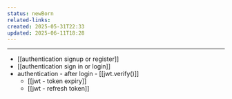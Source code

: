 ```yaml
---
status: newBorn
related-links: 
created: 2025-05-31T22:33
updated: 2025-06-11T18:28
---
```

---

- [[authentication signup or register]]
- [[authentication sign in or login]] 
- authentication - after login - [[jwt.verify()]]
	- [[jwt - token expiry]]
	- [[jwt - refresh token]]

